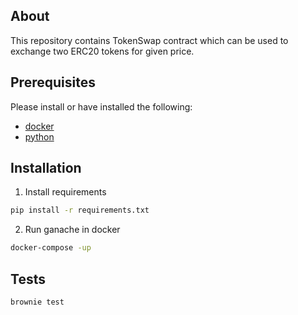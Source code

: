 ## About

This repository contains TokenSwap contract which can be used to exchange two ERC20 tokens 
for given price.

## Prerequisites

Please install or have installed the following:

- [docker](https://docs.docker.com/get-docker/)
- [python](https://www.python.org/downloads/)

## Installation

1. Install requirements

```bash
pip install -r requirements.txt
```

2. Run ganache in docker

```bash
docker-compose -up
```

## Tests

```bash
brownie test
```